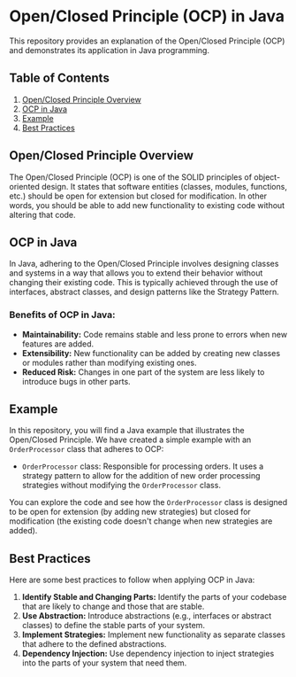 # Open/Closed Principle (OCP) in Java

This repository provides an explanation of the Open/Closed Principle (OCP) and demonstrates its application in Java programming.

## Table of Contents

1. [Open/Closed Principle Overview](#openclosed-principle-overview)
2. [OCP in Java](#ocp-in-java)
3. [Example](#example)
4. [Best Practices](#best-practices)

## Open/Closed Principle Overview

The Open/Closed Principle (OCP) is one of the SOLID principles of object-oriented design. It states that software entities (classes, modules, functions, etc.) should be open for extension but closed for modification. In other words, you should be able to add new functionality to existing code without altering that code.

## OCP in Java

In Java, adhering to the Open/Closed Principle involves designing classes and systems in a way that allows you to extend their behavior without changing their existing code. This is typically achieved through the use of interfaces, abstract classes, and design patterns like the Strategy Pattern.

### Benefits of OCP in Java:

- **Maintainability:** Code remains stable and less prone to errors when new features are added.
- **Extensibility:** New functionality can be added by creating new classes or modules rather than modifying existing ones.
- **Reduced Risk:** Changes in one part of the system are less likely to introduce bugs in other parts.

## Example

In this repository, you will find a Java example that illustrates the Open/Closed Principle. We have created a simple example with an `OrderProcessor` class that adheres to OCP:

- `OrderProcessor` class: Responsible for processing orders. It uses a strategy pattern to allow for the addition of new order processing strategies without modifying the `OrderProcessor` class.

You can explore the code and see how the `OrderProcessor` class is designed to be open for extension (by adding new strategies) but closed for modification (the existing code doesn't change when new strategies are added).

## Best Practices

Here are some best practices to follow when applying OCP in Java:

1. **Identify Stable and Changing Parts:** Identify the parts of your codebase that are likely to change and those that are stable.
2. **Use Abstraction:** Introduce abstractions (e.g., interfaces or abstract classes) to define the stable parts of your system.
3. **Implement Strategies:** Implement new functionality as separate classes that adhere to the defined abstractions.
4. **Dependency Injection:** Use dependency injection to inject strategies into the parts of your system that need them.




